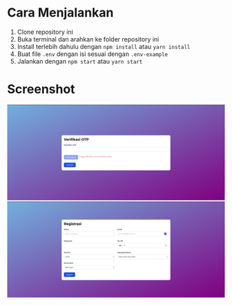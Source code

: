 # Cara Menjalankan

1. Clone repository ini
2. Buka terminal dan arahkan ke folder repository ini
3. Install terlebih dahulu dengan `npm install` atau `yarn install`
4. Buat file `.env` dengan isi sesuai dengan `.env-example`
5. Jalankan dengan `npm start` atau `yarn start`

# Screenshot

![Registrasi](public/1.png)
![Verifikasi](public/2.png)
